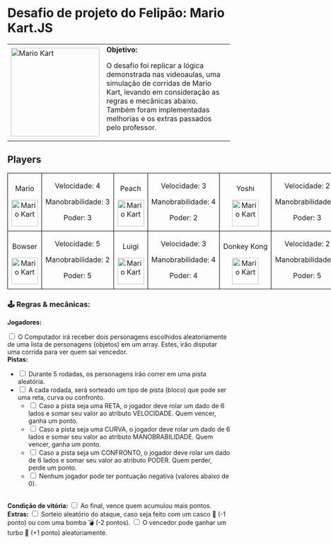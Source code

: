 <h1>Desafio de projeto do Felipão: Mario Kart.JS</h1>

  <table>
        <tr>
            <td>
                <img src="./docs/header.gif" alt="Mario Kart" width="200">
            </td>
            <td>
                <b>Objetivo:</b>
                <p>O desafio foi replicar a lógica demonstrada nas videoaulas, uma simulação de corridas de Mario Kart, levando em consideração as regras e mecânicas abaixo. Também foram implementadas melhorias e os extras passados pelo professor.</p>
            </td>
        </tr>
    </table>

<h2>Players</h2>
      <table style="border-collapse: collapse; width: 800px; margin: 0 auto;">
        <tr>
            <td style="border: 1px solid black; text-align: center;">
                <p>Mario</p>
                <img src="./docs/mario.gif" alt="Mario Kart" width="60" height="60">
            </td>
            <td style="border: 1px solid black; text-align: center;">
                <p>Velocidade: 4</p>
                <p>Manobrabilidade: 3</p>
                <p>Poder: 3</p>
            </td>
             <td style="border: 1px solid black; text-align: center;">
                <p>Peach</p>
                <img src="./docs/peach.gif" alt="Mario Kart" width="60" height="60">
            </td>
            <td style="border: 1px solid black; text-align: center;">
                <p>Velocidade: 3</p>
                <p>Manobrabilidade: 4</p>
                <p>Poder: 2</p>
            </td>
              <td style="border: 1px solid black; text-align: center;">
                <p>Yoshi</p>
                <img src="./docs/yoshi.gif" alt="Mario Kart" width="60" height="60">
            </td>
            <td style="border: 1px solid black; text-align: center;">
                <p>Velocidade: 2</p>
                <p>Manobrabilidade: 4</p>
                <p>Poder: 3</p>
            </td>
        </tr>
        <tr>
            <td style="border: 1px solid black; text-align: center;">
                <p>Bowser</p>
                <img src="./docs/bowser.gif" alt="Mario Kart" width="60" height="60">
            </td>
            <td style="border: 1px solid black; text-align: center;">
                <p>Velocidade: 5</p>
                <p>Manobrabilidade: 2</p>
                <p>Poder: 5</p>
            </td>
            <td style="border: 1px solid black; text-align: center;">
                <p>Luigi</p>
                <img src="./docs/luigi.gif" alt="Mario Kart" width="60" height="60">
            </td>
            <td style="border: 1px solid black; text-align: center;">
                <p>Velocidade: 3</p>
                <p>Manobrabilidade: 4</p>
                <p>Poder: 4</p>
            </td>
            <td style="border: 1px solid black; text-align: center;">
                <p>Donkey Kong</p>
                <img src="./docs/dk.gif" alt="Mario Kart" width="60" height="60">
            </td>
            <td style="border: 1px solid black; text-align: center;">
                <p>Velocidade: 2</p>
                <p>Manobrabilidade: 2</p>
                <p>Poder: 5</p>
            </td>
        </tr>
    </table>

<p></p>

<h3>🕹️ Regras & mecânicas:</h3>

<b>Jogadores:</b>

<input type="checkbox" id="jogadores-item" />
<label for="jogadores-item">O Computador irá receber dois personagens escolhidos aleatoriamente de uma lista de personagens (objetos) em um array. Estes, irão disputar uma corrida para ver quem sai vencedor.</label>

<br>
<b>Pistas:</b>

<ul>
  <li><input type="checkbox" id="pistas-1-item" /> <label for="pistas-1-item">Durante 5 rodadas, os personagens irão correr em uma pista aleatória.</label></li>
  <li><input type="checkbox" id="pistas-2-item" /> <label for="pistas-2-item">A cada rodada, será sorteado um tipo de pista (bloco) que pode ser uma reta, curva ou confronto.</label>
    <ul>
      <li><input type="checkbox" id="pistas-2-1-item" /> <label for="pistas-2-1-item">Caso a pista seja uma RETA, o jogador deve rolar um dado de 6 lados e somar seu valor ao atributo VELOCIDADE. Quem vencer, ganha um ponto.</label></li>
      <li><input type="checkbox" id="pistas-2-2-item" /> <label for="pistas-2-2-item">Caso a pista seja uma CURVA, o jogador deve rolar um dado de 6 lados e somar seu valor ao atributo MANOBRABILIDADE. Quem vencer, ganha um ponto.</label></li>
      <li><input type="checkbox" id="pistas-2-3-item" /> <label for="pistas-2-3-item">Caso a pista seja um CONFRONTO, o jogador deve rolar um dado de 6 lados e somar seu valor ao atributo PODER. Quem perder, perde um ponto.</label></li>
      <li><input type="checkbox" id="pistas-2-3-item" /> <label for="pistas-2-3-item">Nenhum jogador pode ter pontuação negativa (valores abaixo de 0).</label></li>
    </ul>
  </li>
</ul>

<br>
<b>Condição de vitória:</b>

<input type="checkbox" id="vitoria-item" />
<label for="vitoria-item">Ao final, vence quem acumulou mais pontos.</label>

<br>
<b>Extras:</b>

<input type="checkbox" id="pistas-2-3-item-extra-1" />
<label for="pistas-2-3-item-extra-1">Sorteio aleatório do ataque, caso seja feito com um casco 🐢 (-1 ponto) ou com uma bomba 💣 (-2 pontos).</label>

<input type="checkbox" id="pistas-2-3-item-extra-2" />
<label for="pistas-2-3-item-extra-2">O vencedor pode ganhar um turbo 🚀 (+1 ponto) aleatoriamente.</label>
